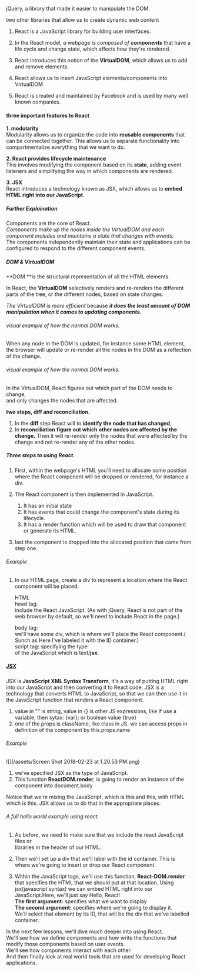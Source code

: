 jQuery, a library that made it easier to manipulate the DOM.

two other libraries that allow us to create dynamic web content  
1. React is a JavaScript library for building user interfaces.

1. In the React model, _a webpage is composed of **components**_ that have a life cycle and change state, which affects how they're rendered.
2. React introduces this notion of the **VirtualDOM**, which allows us to add and remove elements.
3. React allows us to insert JavaScript elements/components into VirtualDOM
4. React is created and maintained by Facebook and is used by many well known companies.

#### three important features to React

**1. modularity**  
Modularity allows us to organize the code into **reusable components** that can be connected together. This allows us to separate functionality into compartmentalize everything that we want to do.

**2. React provides lifecycle maintenance**  
This involves modifying the component based on its **state**, adding event listeners and simplifying the way in which components are rendered.

**3. JSX**  
React introduces a technology known as JSX, which allows us to **embed HTML right into our JavaScript**.

##### Further Explaination

Components are the core of React.  
_Components make up the nodes inside the VirtualDOM and each component includes and maintains a state that changes with events._  
The components independently maintain their state and applications can be configured to respond to the different component events.

##### DOM & VirtualDOM

**DOM **is the structural representation of all the HTML elements.

In React, the **VirtualDOM** selectively renders and re-renders the different parts of the tree, or the different nodes, based on state changes.

_The VirtualDOM is more efficient_ because _**it does the least amount of DOM manipulation when it comes to updating components.**_

###### visual example of how the normal DOM works.

When any node in the DOM is updated, for instance some HTML element, the browser will update or re-render all the nodes in the DOM as a reflection of the change.

###### visual example of how the normal DOM works.

In the VirtualDOM, React figures out which part of the DOM needs to change,  
and only changes the nodes that are affected.

**two steps, diff and reconciliation.**  
1. In the **diff** step React will to **identify the node that has changed**,  
2. In **reconciliation** **figure out which other nodes are affected by the change.** Then it will re-render only the nodes that were affected by the change and not re-render any of the other nodes.

##### Three steps to using React.

1. First, within the webpage's HTML you'll need to allocate some position where the React component will be dropped or rendered, for instance a div.

2. The React component is then implemented in JavaScript.  
   1. It has an initial state  
   2. It has events that could change the component's state during its lifecycle.  
   3. It has a render function which will be used to draw that component or generate its HTML.

3. last the component is dropped into the allocated position that came from step one.

###### Example

1. In our HTML page, create a div to represent a location where the React component will be placed.

   HTML  
   head tag:  
   include the React JavaScript. \(As with jQuery, React is not part of the web browser by default, so we'll need to include React in the page.\)

   body tag:  
   we'll have some div, which is where we'll place the React component.\( Sunch as Here I've labeled it with the ID container.\)  
   script tag: specifying the type  
   of the JavaScript which is text/**jsx**.

##### [JSX](http://buildwithreact.com/tutorial/jsx)

JSX is **JavaScript XML Syntax Transform**, it's a way of putting HTML right into our JavaScript and then converting it to React code. JSX is a technology that converts HTML to JavaScript, so that we can then use it in the JavaScript function that renders a React component.

1. value in "" is string, value in {} is other JS expressions, like if use a variable, then sytax: {var}; or boolean value {true}
2. one of the props is className, like class in JS. we can access props in definition of the component by this.props.name

###### Example

![](/assets/Screen Shot 2018-02-23 at 1.20.53 PM.png)

1. we've specified JSX as the type of JavaScript.
2. This function **ReactDOM.render**, is going to render an instance of the component into document.body

Notice that we're mixing the JavaScript, which is this and this, with HTML which is this. JSX allows us to do that in the appropriate places.

###### A full hello world example using react.

1. As before, we need to make sure that we include the react JavaScript files or  
   libraries in the header of our HTML.

2. Then we'll set up a div that we'll label with the id container. This is where we're going to insert or drop our React component.

3. Within the JavaScript tags, we'll use this function, **React-DOM.render** that specifies the HTML that we should put at that location. Using jsx\(javascript syntax\) we can embed HTML right into our JavaScript.Here, we'll just say Hello, React!  
   **The first argument:** specifies what we want to display  
   **The second argument:** specifies where we're going to display it.  
   We'll select that element by its ID, that will be the div that we've labelled container.

In the next few lessons, we'll dive much deeper into using React.  
We'll see how we define components and how write the functions that modify those components based on user events.  
We'll see how components interact with each other.  
And then finally look at real world tools that are used for developing React applications.

